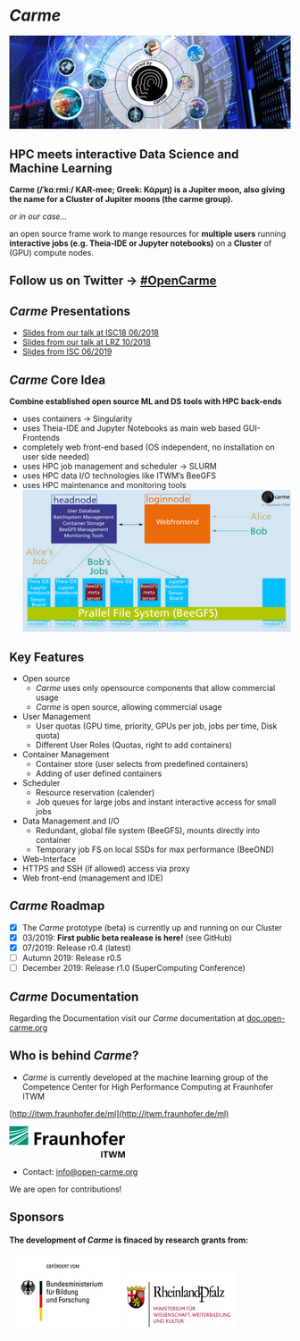 # *Carme*
![carme_stage](Images/Carme-Stage--dark--symmetric.jpg)

## HPC meets interactive Data Science and Machine Learning 
**Carme (/ˈkɑːrmiː/ KAR-mee; Greek: Κάρμη) is a Jupiter moon, also giving the name for a Cluster of Jupiter moons (the carme group).**

_or in our case..._

an open source frame work to mange resources for **multiple users** running **interactive jobs (e.g. Theia-IDE or Jupyter notebooks)** on a **Cluster** of (GPU) compute nodes.

## Follow us on Twitter &rarr; [#OpenCarme](https://twitter.com/open_carme)

## *Carme* Presentations 
* [Slides from our talk at ISC18 06/2018](https://www.researchgate.net/publication/325967129_Carme-An_Open_Source_Framework_for_Multi-User_Interactive_Machine_Learning_on_Distributed_GPU-Systems)
* [Slides from our talk at LRZ 10/2018](https://www.researchgate.net/publication/328161743_Carme-An_Open_Source_Framework_for_Multi-User_Interactive_Machine_Learning_on_Distributed_GPU-Systems)
* [Slides from ISC 06/2019](https://www.researchgate.net/publication/334319039_Carme_-An_Open_Source_Framework_for_Multi-User_Interactive_Machine_Learning_on_Distributed_GPU-Systems)

## *Carme* Core Idea
**Combine established open source ML and DS tools with HPC back-ends**
* uses containers &rarr; Singularity
* uses Theia-IDE and Jupyter Notebooks as main web based GUI-Frontends
* completely web front-end based (OS independent, no installation on user side needed)   
* uses HPC job management and scheduler &rarr; SLURM
* uses HPC data I/O technologies like ITWM’s BeeGFS  
* uses HPC maintenance and monitoring tools 
![scheme](Images/carme-run.png)

## Key Features
* Open source
  * *Carme* uses only opensource components that allow commercial usage
  * *Carme* is open source, allowing commercial usage  
* User Management 
  * User quotas (GPU time, priority, GPUs per job, jobs per time, Disk quota)
  * Different User Roles (Quotas, right to add containers) 
* Container Management
  * Container store (user selects from predefined containers)
  * Adding of user defined containers
* Scheduler
  * Resource reservation (calender)
  * Job queues for large jobs and instant interactive access for small jobs   
* Data Management and I/O
  * Redundant, global file system (BeeGFS), mounts directly into container
  * Temporary job FS on local SSDs for max performance (BeeOND) 
* Web-Interface
 * HTTPS and SSH (if allowed) access via proxy 
 * Web front-end (management and IDE)   
 
## *Carme* Roadmap
* [x] The *Carme* prototype (beta) is currently up and running on our Cluster 
* [x] 03/2019: **First public beta realease is here!** (see GitHub)
* [x] 07/2019: Release r0.4 (latest)
* [ ] Autumn 2019: Release r0.5 
* [ ] December 2019: Release r1.0 (SuperComputing Conference)

## *Carme* Documentation
Regarding the Documentation visit our *Carme* documentation at [doc.open-carme.org](http://doc.open-carme.org)

## Who is behind *Carme*?
* *Carme* is currently developed at the machine learning group of the Competence Center for High Performance Computing at Fraunhofer ITWM

[http://itwm.fraunhofer.de/ml](http://itwm.fraunhofer.de/ml)

![](Images/logo.png)

* Contact: info@open-carme.org


We are open for contributions! 

## Sponsors
#### The development of *Carme* is finaced by research grants from:

![](Images/BMBF.jpeg )
![](Images/RLP.jpg )

